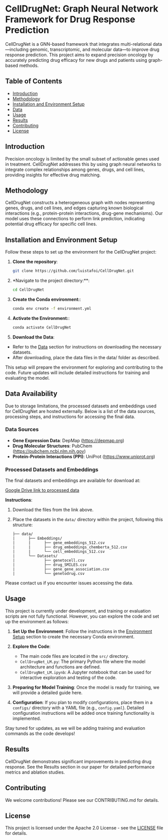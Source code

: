 # CellDrugNet: Graph Neural Network Framework for Drug Response Prediction

CellDrugNet is a GNN-based framework that integrates multi-relational data—including genomic, transcriptomic, and molecular data—to improve drug response prediction. This project aims to expand precision oncology by accurately predicting drug efficacy for new drugs and patients using graph-based methods.

## Table of Contents
- [Introduction](#introduction)
- [Methodology](#methodology)
- [Installation and Environment Setup](#installation-and-environment-setup)
- [Data](#data-availability)
- [Usage](#usage)
- [Results](#results)
- [Contributing](#contributing)
- [License](#license)

## Introduction
Precision oncology is limited by the small subset of actionable genes used in treatment. CellDrugNet addresses this by using graph neural networks to integrate complex relationships among genes, drugs, and cell lines, providing insights for effective drug matching.

## Methodology
CellDrugNet constructs a heterogeneous graph with nodes representing genes, drugs, and cell lines, and edges capturing known biological interactions (e.g., protein-protein interactions, drug-gene mechanisms). Our model uses these connections to perform link prediction, indicating potential drug efficacy for specific cell lines.

## Installation and Environment Setup

Follow these steps to set up the environment for the CellDrugNet project:

1. **Clone the repository**:
   
   ```bash
   git clone https://github.com/luistafoi/CellDrugNet.git
   ```
2. *Navigate to the project directory:**:
   
   ```bash
   cd CellDrugNet
   ```

3. **Create the Conda environment:**:
   
   ```bash
   conda env create -f environment.yml
   ```

4. **Activate the Environment:**:
   
   ```bash
   conda activate CellDrugNet
   ```
5. **Download the Data**:

- Refer to the [Data](#data-availability) section for instructions on downloading the necessary datasets.
- After downloading, place the data files in the data/ folder as described.

This setup will prepare the environment for exploring and contributing to the code. Future updates will include detailed instructions for training and evaluating the model.


## Data Availability

Due to storage limitations, the processed datasets and embeddings used for CellDrugNet are hosted externally. Below is a list of the data sources, processing steps, and instructions for accessing the final data.

### Data Sources
- **Gene Expression Data**: DepMap (https://depmap.org)
- **Drug Molecular Structures**: PubChem (https://pubchem.ncbi.nlm.nih.gov)
- **Protein-Protein Interactions (PPI)**: UniProt (https://www.uniprot.org)

### Processed Datasets and Embeddings
The final datasets and embeddings are available for download at:

[Google Drive link to processed data](https://drive.google.com/drive/folders/156-HcL9vjeLbM8ZMqwmg0mGyAeo_qynl?usp=sharing)

**Instructions**:
1. Download the files from the link above.
2. Place the datasets in the `data/` directory within the project, following this structure:

    ```
    ├── data/
    |      ├── Embeddings/
    |      |      ├── gene_embeddings_512.csv
    |      |      ├── drug_embeddings_chemberta_512.csv
    |      |      └── cell_embeddings_512.csv
    |      └── Datasets/
    |             ├── genetocell.csv
    |             ├── drug_SMILES.csv
    |             ├── gene_gene_association.csv
    |             └── genetodrug.csv
    ```

Please contact us if you encounter issues accessing the data.

## Usage

This project is currently under development, and training or evaluation scripts are not fully functional. However, you can explore the code and set up the environment as follows:

1. **Set Up the Environment**:
   Follow the instructions in the [Environment Setup](#installation-and-environment-setup) section to create the necessary Conda environment.

2. **Explore the Code**:
   - The main code files are located in the `src/` directory. 
   - `CellDrugNet_LM.py`: The primary Python file where the model architecture and functions are defined.
   - `CellDrugNet_LM.ipynb`: A Jupyter notebook that can be used for interactive exploration and testing of the code.

3. **Preparing for Model Training**:
   Once the model is ready for training, we will provide a detailed guide here. 

4. **Configuration**:
   If you plan to modify configurations, place them in a `configs/` directory with a YAML file (e.g., `config.yaml`). Detailed configuration instructions will be added once training functionality is implemented.

Stay tuned for updates, as we will be adding training and evaluation commands as the code develops!

## Results

CellDrugNet demonstrates significant improvements in predicting drug response. See the Results section in our paper for detailed performance metrics and ablation studies.

## Contributing

We welcome contributions! Please see our CONTRIBUTING.md for details.

## License

This project is licensed under the Apache 2.0 License - see the [LICENSE](LICENSE) file for details.
